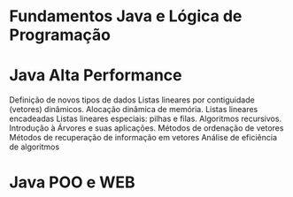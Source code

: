 # Fundamentos Java e Lógica de Programação

# Java Alta Performance
Definição de novos tipos de dados
Listas lineares por contiguidade (vetores) dinâmicos. 
Alocação dinâmica de memória. 
Listas lineares encadeadas
Listas lineares especiais: pilhas e filas. 
Algoritmos recursivos.
Introdução à Árvores e suas aplicações. 
Métodos de ordenação de vetores
Métodos de recuperação de informação em vetores
Análise de eficiência de algoritmos

# Java POO e WEB
